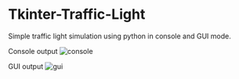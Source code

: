 # Tkinter-Traffic-Light
Simple traffic light simulation using python in console and GUI mode.

Console output
![console](https://user-images.githubusercontent.com/61066153/109441000-3ed0ba80-7a49-11eb-88f3-0ddf5c28863c.png)

GUI output
![gui](https://user-images.githubusercontent.com/61066153/109441179-c9191e80-7a49-11eb-8baa-3d2a40626d3e.png)
